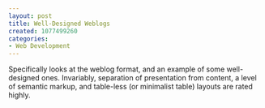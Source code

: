 ```yaml
--- 
layout: post
title: Well-Designed Weblogs
created: 1077499260
categories: 
- Web Development
---
```

Specifically looks at the weblog format, and an example of some well-designed ones. Invariably, separation of presentation from content, a level of semantic markup, and table-less (or minimalist table) layouts are rated highly.
